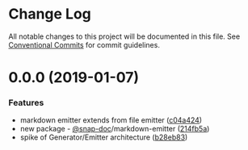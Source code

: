 # Change Log

All notable changes to this project will be documented in this file.
See [Conventional Commits](https://conventionalcommits.org) for commit guidelines.

# 0.0.0 (2019-01-07)


### Features

* markdown emitter extends from file emitter ([c04a424](https://github.com/snap-doc/snap-doc/commit/c04a424))
* new package - [@snap-doc](https://github.com/snap-doc)/markdown-emitter ([214fb5a](https://github.com/snap-doc/snap-doc/commit/214fb5a))
* spike of Generator/Emitter architecture ([b28eb83](https://github.com/snap-doc/snap-doc/commit/b28eb83))
